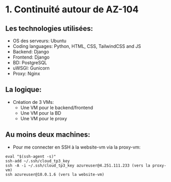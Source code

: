 # 1. Continuité autour de AZ-104

## Les technologies utilisées:

- OS des serveurs: Ubuntu
- Coding languages: Python, HTML, CSS, TailwindCSS and JS
- Backend: Django
- Frontend: Django
- BD: PostgreSQL
- uWSGI: Gunicorn
- Proxy: Nginx

## La logique:

- Création de 3 VMs:
    - Une VM pour le backend/frontend
    - Une VM pour la BD
    - Une VM pour le proxy

## Au moins deux machines:

- Pour me connecter en SSH à la website-vm via la proxy-vm:

```shell
eval "$(ssh-agent -s)"
ssh-add ~/.ssh/cloud_tp3_key 
ssh -A -i ~/.ssh/cloud_tp3_key azureuser@4.251.111.233 (vers la proxy-vm)
ssh azureuser@10.0.1.6 (vers la website-vm)
```

<br>